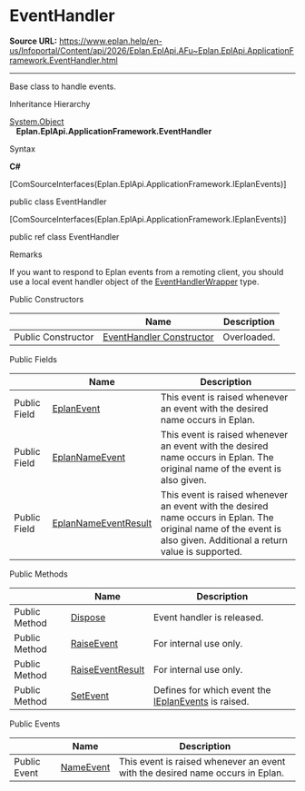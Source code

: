 # EventHandler

**Source URL:** https://www.eplan.help/en-us/Infoportal/Content/api/2026/Eplan.EplApi.AFu~Eplan.EplApi.ApplicationFramework.EventHandler.html

---

Base class to handle events.

Inheritance Hierarchy

[System.Object](#)  
   **Eplan.EplApi.ApplicationFramework.EventHandler**

Syntax

**C#**



[ComSourceInterfaces(Eplan.EplApi.ApplicationFramework.IEplanEvents)]

public class EventHandler

[ComSourceInterfaces(Eplan.EplApi.ApplicationFramework.IEplanEvents)]

public ref class EventHandler


Remarks

If you want to respond to Eplan events from a remoting client, you should use a local event handler object of the [EventHandlerWrapper](Eplan.EplApi.AFu~Eplan.EplApi.ApplicationFramework.EventHandlerWrapper.html) type.

Public Constructors

|  | Name | Description |
| --- | --- | --- |
| Public Constructor | [EventHandler Constructor](Eplan.EplApi.AFu~Eplan.EplApi.ApplicationFramework.EventHandler~_ctor.html) | Overloaded. |



Public Fields

|  | Name | Description |
| --- | --- | --- |
| Public Field | [EplanEvent](Eplan.EplApi.AFu~Eplan.EplApi.ApplicationFramework.EventHandler~EplanEvent.html) | This event is raised whenever an event with the desired name occurs in Eplan. |
| Public Field | [EplanNameEvent](Eplan.EplApi.AFu~Eplan.EplApi.ApplicationFramework.EventHandler~EplanNameEvent.html) | This event is raised whenever an event with the desired name occurs in Eplan. The original name of the event is also given. |
| Public Field | [EplanNameEventResult](Eplan.EplApi.AFu~Eplan.EplApi.ApplicationFramework.EventHandler~EplanNameEventResult.html) | This event is raised whenever an event with the desired name occurs in Eplan. The original name of the event is also given. Additional a return value is supported. |



Public Methods

|  | Name | Description |
| --- | --- | --- |
| Public Method | [Dispose](Eplan.EplApi.AFu~Eplan.EplApi.ApplicationFramework.EventHandler~Dispose().html) | Event handler is released. |
| Public Method | [RaiseEvent](Eplan.EplApi.AFu~Eplan.EplApi.ApplicationFramework.EventHandler~RaiseEvent.html) | For internal use only. |
| Public Method | [RaiseEventResult](Eplan.EplApi.AFu~Eplan.EplApi.ApplicationFramework.EventHandler~RaiseEventResult.html) | For internal use only. |
| Public Method | [SetEvent](Eplan.EplApi.AFu~Eplan.EplApi.ApplicationFramework.EventHandler~SetEvent.html) | Defines for which event the [IEplanEvents](Eplan.EplApi.AFu~Eplan.EplApi.ApplicationFramework.IEplanEvents.html) is raised. |



Public Events

|  | Name | Description |
| --- | --- | --- |
| Public Event | [NameEvent](Eplan.EplApi.AFu~Eplan.EplApi.ApplicationFramework.EventHandler~NameEvent_EV.html) | This event is raised whenever an event with the desired name occurs in Eplan. |


